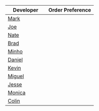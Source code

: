 

Developer     | Order Preference
--------------|---------------------
[Mark](http://github.com/mark-smithtb)              | 
[Joe](https://github.com/Montchat)                  |
[Nate](https://github.com/thunemn)                  | 
[Brad](https://github.com/bself)                    | 
[Minho](https://github.com/minhochoi)               | 
[Daniel](https://github.come/dtartaglia)            | 
[Kevin]()                                           |
[Miguel](https://github.com/MiguelBrito1086)        |         
[Jesse](https://github.com/jessecurry)    	        | 
[Monica]()                                          | 
[Colin](https://github.com/ColinFendrick)           | 
